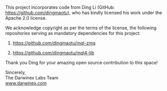 This project incorporates code from Ding Li (GitHub: https://github.com/dingmaotu), who has kindly licensed his work under the Apache 2.0 license.

We acknowledge copyright as per the terms of the license, the following repositories serving as mandatory dependencies for this project:

1. https://github.com/dingmaotu/mql-zmq

1. https://github.com/dingmaotu/mql4-lib

Thank you Ding for your amazing open source contribution to this space!

Sincerely,<br>
The Darwinex Labs Team<br>
www.darwinex.com
